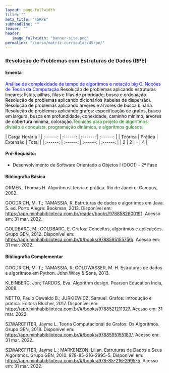 ```yaml
---
layout: page-fullwidth
title: ""
meta_title: "45RPE"
subheadline: ""
teaser: ""
header:
   image_fullwidth: "banner-site.png"
permalink: "/curso/matriz-curricular/45rpe/"
---
```


### **Resolução de Problemas com Estruturas de Dados (RPE)**

#### **Ementa**

<class style="color: blue">Análise de complexidade de tempo de algoritmos e notação big O. Noções de Teoria da Computação.</class><class style="color: black">Resolução de problemas aplicando estruturas lineares: listas, pilhas, filas e filas de prioridade, busca e ordenação. Resolução de problemas aplicando dicionários (tabelas de dispersão). Resolução de problemas aplicando árvores e árvores de busca binária. Resolução de problemas aplicando grafos: especificação de grafos, busca em largura, busca em profundidade, conexidade, caminho mínimo, árvores de cobertura mínima, coloração.</class><class style="color: green">Técnicas para projeto de algoritmos: divisão e conquista, programação dinâmica, e algoritmos gulosos.</class>

| Carga Horária | 
| :------: | :------: | :------: | :------: |
| Teórica | Prática | Extensão | Total |
| :------: | :------: | :------: | :------: |
| 2 | 2 | - | 4 |

#### **Pré-Requisito:**

- Desenvolvimento de Software Orientado a Objetos I (DOO1) - 2ª Fase

#### **Bibliografia Básica** 

ORMEN, Thomas H. Algoritmos: teoria e prática. Rio de Janeiro: Campus, 2002. 

GOODRICH, M. T.; TAMASSIA, R. Estruturas de dados e algoritmos em Java. 5. ed. Porto Alegre: Bookman, 2013. Disponível em: https://app.minhabiblioteca.com.br/reader/books/9788582600191. Acesso em: 31 mar. 2022. 

GOLDBARG, M.; GOLDBARG, E. Grafos: Conceitos, algoritmos e aplicações. Grupo GEN, 2012. Disponível em: https://app.minhabiblioteca.com.br/#/books/9788595155756/. Acesso em: 31 mar. 2022. 

#### **Bibliografia Complementar**

GOODRICH, M. T.; TAMASSIA, R; GOLDWASSER, M. H. Estruturas de dados e algoritmos em Python. John Wiley & Sons, 2013. 

KLEINBERG, Jon; TARDOS, Eva. Algorithm design. Pearson Education India, 2006. 

NETTO, Paulo Oswaldo B.; JURKIEWICZ, Samuel. Grafos: introdução e prática. Editora Blucher, 2017. Disponível em: https://app.minhabiblioteca.com.br/#/books/9788521211327. Acesso em: 31 mar. 2022. 

SZWARCFITER, Jayme L. Teoria Computacional de Grafos: Os Algoritmos. Grupo GEN, 2018. Disponível em: https://app.minhabiblioteca.com.br/#/books/9788595155183/. Acesso em: 31 mar. 2022. 

SZWARCFITER, Jayme L.; MARKENZON, Lilian. Estruturas de Dados e Seus Algoritmos. Grupo GEN, 2010. 978-85-216-2995-5. Disponível em: https://app.minhabiblioteca.com.br/#/books/978-85-216-2995-5. Acesso em: 31 mar. 2022. 